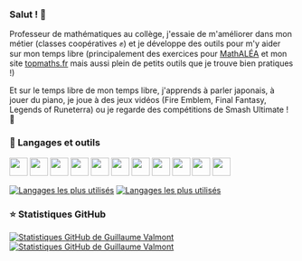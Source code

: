 ### Salut ! 👋
Professeur de mathématiques au collège, j'essaie de m'améliorer dans mon métier (classes coopératives ✊) et je développe des outils pour m'y aider sur mon temps libre (principalement des exercices pour [MathALÉA](https://coopmaths.fr/mathalea.html?) et mon site [topmaths.fr](https://topmaths.fr/#/) mais aussi plein de petits outils que je trouve bien pratiques !)

Et sur le temps libre de mon temps libre, j'apprends à parler japonais, à jouer du piano, je joue à des jeux vidéos (Fire Emblem, Final Fantasy, Legends of Runeterra) ou je regarde des compétitions de Smash Ultimate ! 🤩

<!--START_SECTION:activity-->

<!--END_SECTION:activity-->

### 🧰 Langages et outils
<img width="32px" src="https://cdn.jsdelivr.net/gh/devicons/devicon/icons/html5/html5-original.svg" /> <img width="32px" src="https://cdn.jsdelivr.net/gh/devicons/devicon/icons/css3/css3-original.svg" /> <img width="32px" src="https://cdn.jsdelivr.net/gh/devicons/devicon/icons/javascript/javascript-original.svg" /> <img width="32px" src="https://cdn.jsdelivr.net/gh/devicons/devicon/icons/typescript/typescript-original.svg" /> <img width="32px" src="https://cdn.jsdelivr.net/gh/devicons/devicon/icons/php/php-plain.svg" /> <img width="32px" src="https://cdn.jsdelivr.net/gh/devicons/devicon/icons/latex/latex-original.svg" /> <img width="32px" src="https://cdn.jsdelivr.net/gh/devicons/devicon/icons/python/python-original.svg" /> <img width="32px" src="https://cdn.jsdelivr.net/gh/devicons/devicon/icons/vscode/vscode-original.svg" /> <img width="32px" src="https://cdn.jsdelivr.net/gh/devicons/devicon/icons/angularjs/angularjs-original.svg" /> <img width="32px" src="https://cdn.jsdelivr.net/gh/devicons/devicon/icons/git/git-original.svg" /> <img width="32px" src="https://cdn.jsdelivr.net/gh/devicons/devicon/icons/github/github-original.svg" />

[![Langages les plus utilisés](https://github-readme-stats.vercel.app/api/top-langs/?username=gvalmont&locale=fr&count_private=true&theme=default)](https://github.com/anuraghazra/github-readme-statss#gh-light-mode-only)
[![Langages les plus utilisés](https://github-readme-stats.vercel.app/api/top-langs/?username=gvalmont&locale=fr&count_private=true&theme=default)](https://github.com/anuraghazra/github-readme-statss#gh-dark-mode-only)

### ⭐ Statistiques GitHub
[![Statistiques GitHub de Guillaume Valmont](https://github-readme-stats.vercel.app/api?username=gvalmont&hide=issues,contribs&count_private=true&show_icons=true&locale=fr&theme=default)](https://github.com/anuraghazra/github-readme-stats#gh-light-mode-only)
[![Statistiques GitHub de Guillaume Valmont](https://github-readme-stats.vercel.app/api?username=gvalmont&hide=issues,contribs&count_private=true&show_icons=true&theme=dark)](https://github.com/anuraghazra/github-readme-stats#gh-dark-mode-only)

